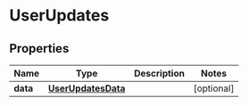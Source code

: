 

# UserUpdates


## Properties

| Name | Type | Description | Notes |
|------------ | ------------- | ------------- | -------------|
|**data** | [**UserUpdatesData**](UserUpdatesData.md) |  |  [optional] |



